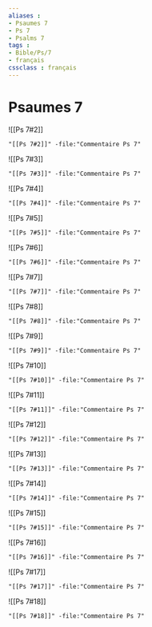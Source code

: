 ```yaml
---
aliases : 
- Psaumes 7
- Ps 7
- Psalms 7
tags : 
- Bible/Ps/7
- français
cssclass : français
---
```


# Psaumes 7

![[Ps 7#2]]

```query
"[[Ps 7#2]]" -file:"Commentaire Ps 7"
```

![[Ps 7#3]]

```query
"[[Ps 7#3]]" -file:"Commentaire Ps 7"
```

![[Ps 7#4]]

```query
"[[Ps 7#4]]" -file:"Commentaire Ps 7"
```

![[Ps 7#5]]

```query
"[[Ps 7#5]]" -file:"Commentaire Ps 7"
```

![[Ps 7#6]]

```query
"[[Ps 7#6]]" -file:"Commentaire Ps 7"
```

![[Ps 7#7]]

```query
"[[Ps 7#7]]" -file:"Commentaire Ps 7"
```

![[Ps 7#8]]

```query
"[[Ps 7#8]]" -file:"Commentaire Ps 7"
```

![[Ps 7#9]]

```query
"[[Ps 7#9]]" -file:"Commentaire Ps 7"
```

![[Ps 7#10]]

```query
"[[Ps 7#10]]" -file:"Commentaire Ps 7"
```

![[Ps 7#11]]

```query
"[[Ps 7#11]]" -file:"Commentaire Ps 7"
```

![[Ps 7#12]]

```query
"[[Ps 7#12]]" -file:"Commentaire Ps 7"
```

![[Ps 7#13]]

```query
"[[Ps 7#13]]" -file:"Commentaire Ps 7"
```

![[Ps 7#14]]

```query
"[[Ps 7#14]]" -file:"Commentaire Ps 7"
```

![[Ps 7#15]]

```query
"[[Ps 7#15]]" -file:"Commentaire Ps 7"
```

![[Ps 7#16]]

```query
"[[Ps 7#16]]" -file:"Commentaire Ps 7"
```

![[Ps 7#17]]

```query
"[[Ps 7#17]]" -file:"Commentaire Ps 7"
```

![[Ps 7#18]]

```query
"[[Ps 7#18]]" -file:"Commentaire Ps 7"
```


